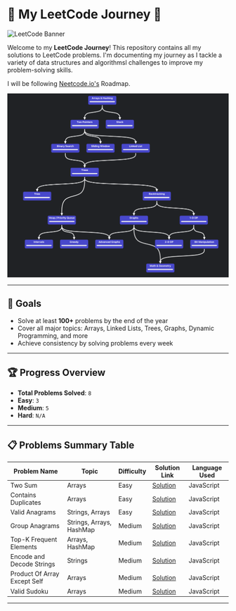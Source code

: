 # 🚀 My LeetCode Journey 🚀

<img src="https://miro.medium.com/v2/resize:fit:4800/format:webp/1*gBkMCGTAdSk4tu17SCa7RQ.png" alt="LeetCode Banner" width="1000">

Welcome to my **LeetCode Journey**! This repository contains all my solutions to LeetCode problems. I'm documenting my journey as I tackle a variety of data structures and algorithmsl challenges to improve my problem-solving skills.

I will be following [Neetcode.io's](https://neetcode.io/roadmap) Roadmap.

<img src="./assets/roadmap.png" alt="Neetcode Roadmap" width="1000">

---

## 🧠 **Goals**

-   Solve at least **100+** problems by the end of the year
-   Cover all major topics: Arrays, Linked Lists, Trees, Graphs, Dynamic Programming, and more
-   Achieve consistency by solving problems every week

---

## 🏆 **Progress Overview**

-   **Total Problems Solved**: `8`
-   **Easy**: `3`
-   **Medium**: `5`
-   **Hard**: `N/A`

---

## 📋 **Problems Summary Table**

| Problem Name                 | Topic                    | Difficulty | Solution Link                                                   | Language Used |
| ---------------------------- | ------------------------ | ---------- | --------------------------------------------------------------- | ------------- |
| Two Sum                      | Arrays                   | Easy       | [Solution](./arrays/easy/1-two-sum.js)                          | JavaScript    |
| Contains Duplicates          | Arrays                   | Easy       | [Solution](./arrays/easy/217-contains-duplicates.js)            | JavaScript    |
| Valid Anagrams               | Strings, Arrays          | Easy       | [Solution](./arrays/easy/242-valid-anagrams.js)                 | JavaScript    |
| Group Anagrams               | Strings, Arrays, HashMap | Medium     | [Solution](./arrays/medium/49-group-anagrams.js)                | JavaScript    |
| Top-K Frequent Elements      | Arrays, HashMap          | Medium     | [Solution](./arrays/medium/347-topk-frequent.js)                | JavaScript    |
| Encode and Decode Strings    | Strings                  | Medium     | [Solution](./strings/medium/271-encode-decode-strings.js)       | JavaScript    |
| Product Of Array Except Self | Arrays                   | Medium     | [Solution](./arrays/medium/238-product-of-array-except-self.js) | JavaScript    |
| Valid Sudoku                 | Arrays                   | Medium     | [Solution](./arrays/medium/36-valid-sudoku.js)                  | JavaScript    |

---
